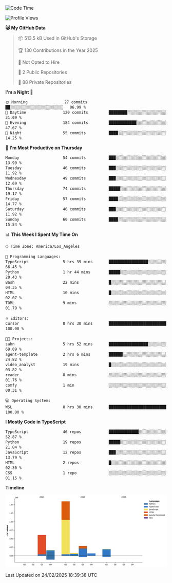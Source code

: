 <!--START_SECTION:waka-->
![Code Time](http://img.shields.io/badge/Code%20Time-8%20hrs%2030%20mins-blue)

![Profile Views](http://img.shields.io/badge/Profile%20Views-0-blue)

**🐱 My GitHub Data** 

> 📦 513.5 kB Used in GitHub's Storage 
 > 
> 🏆 130 Contributions in the Year 2025
 > 
> 🚫 Not Opted to Hire
 > 
> 📜 2 Public Repositories 
 > 
> 🔑 88 Private Repositories 
 > 
**I'm a Night 🦉** 

```text
🌞 Morning                27 commits          ██░░░░░░░░░░░░░░░░░░░░░░░   06.99 % 
🌆 Daytime                120 commits         ████████░░░░░░░░░░░░░░░░░   31.09 % 
🌃 Evening                184 commits         ████████████░░░░░░░░░░░░░   47.67 % 
🌙 Night                  55 commits          ████░░░░░░░░░░░░░░░░░░░░░   14.25 % 
```
📅 **I'm Most Productive on Thursday** 

```text
Monday                   54 commits          ███░░░░░░░░░░░░░░░░░░░░░░   13.99 % 
Tuesday                  46 commits          ███░░░░░░░░░░░░░░░░░░░░░░   11.92 % 
Wednesday                49 commits          ███░░░░░░░░░░░░░░░░░░░░░░   12.69 % 
Thursday                 74 commits          █████░░░░░░░░░░░░░░░░░░░░   19.17 % 
Friday                   57 commits          ████░░░░░░░░░░░░░░░░░░░░░   14.77 % 
Saturday                 46 commits          ███░░░░░░░░░░░░░░░░░░░░░░   11.92 % 
Sunday                   60 commits          ████░░░░░░░░░░░░░░░░░░░░░   15.54 % 
```


📊 **This Week I Spent My Time On** 

```text
🕑︎ Time Zone: America/Los_Angeles

💬 Programming Languages: 
TypeScript               5 hrs 39 mins       █████████████████░░░░░░░░   66.45 % 
Python                   1 hr 44 mins        █████░░░░░░░░░░░░░░░░░░░░   20.43 % 
Bash                     22 mins             █░░░░░░░░░░░░░░░░░░░░░░░░   04.35 % 
HTML                     10 mins             █░░░░░░░░░░░░░░░░░░░░░░░░   02.07 % 
TOML                     9 mins              ░░░░░░░░░░░░░░░░░░░░░░░░░   01.79 % 

🔥 Editors: 
Cursor                   8 hrs 30 mins       █████████████████████████   100.00 % 

🐱‍💻 Projects: 
sahn                     5 hrs 52 mins       █████████████████░░░░░░░░   69.09 % 
agent-template           2 hrs 6 mins        ██████░░░░░░░░░░░░░░░░░░░   24.82 % 
video_analyst            19 mins             █░░░░░░░░░░░░░░░░░░░░░░░░   03.82 % 
reader                   8 mins              ░░░░░░░░░░░░░░░░░░░░░░░░░   01.76 % 
comfy                    1 min               ░░░░░░░░░░░░░░░░░░░░░░░░░   00.31 % 

💻 Operating System: 
WSL                      8 hrs 30 mins       █████████████████████████   100.00 % 
```

**I Mostly Code in TypeScript** 

```text
TypeScript               46 repos            █████████████░░░░░░░░░░░░   52.87 % 
Python                   19 repos            █████░░░░░░░░░░░░░░░░░░░░   21.84 % 
JavaScript               12 repos            ███░░░░░░░░░░░░░░░░░░░░░░   13.79 % 
HTML                     2 repos             █░░░░░░░░░░░░░░░░░░░░░░░░   02.30 % 
CSS                      1 repo              ░░░░░░░░░░░░░░░░░░░░░░░░░   01.15 % 
```



**Timeline**

![Lines of Code chart](https://raw.githubusercontent.com/hassanxelamin/hassanxelamin/main/assets/bar_graph.png)


 Last Updated on 24/02/2025 18:39:38 UTC
<!--END_SECTION:waka-->

<!--
**hassanxelamin/hassanxelamin** is a ✨ _special_ ✨ repository because its `README.md` (this file) appears on your GitHub profile.

Here are some ideas to get you started:

- 🔭 I’m currently working on ...
- 🌱 I’m currently learning ...
- 👯 I’m looking to collaborate on ...
- 🤔 I’m looking for help with ...
- 💬 Ask me about ...
- 📫 How to reach me: ...
- 😄 Pronouns: ...
- ⚡ Fun fact: ...
-->
